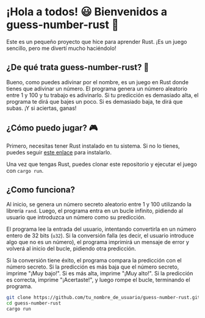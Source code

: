 # ¡Hola a todos! 😃 Bienvenidos a guess-number-rust 👋

Este es un pequeño proyecto que hice para aprender Rust. ¡Es un juego sencillo, pero me divertí mucho haciéndolo! 

## ¿De qué trata guess-number-rust? 🤔

Bueno, como puedes adivinar por el nombre, es un juego en Rust donde tienes que adivinar un número. El programa genera un número aleatorio entre 1 y 100 y tu trabajo es adivinarlo. Si tu predicción es demasiado alta, el programa te dirá que bajes un poco. Si es demasiado baja, te dirá que subas. ¡Y si aciertas, ganas!

## ¿Cómo puedo jugar? 🎮

Primero, necesitas tener Rust instalado en tu sistema. Si no lo tienes, puedes seguir [este enlace](https://www.rust-lang.org/tools/install) para instalarlo.

Una vez que tengas Rust, puedes clonar este repositorio y ejecutar el juego con `cargo run`.

## ¿Como funciona?
Al inicio, se genera un número secreto aleatorio entre 1 y 100 utilizando la librería `rand`. Luego, el programa entra en un bucle infinito, pidiendo al usuario que introduzca un número como su predicción.

El programa lee la entrada del usuario, intentando convertirla en un número entero de 32 bits (`u32`). Si la conversión falla (es decir, el usuario introduce algo que no es un número), el programa imprimirá un mensaje de error y volverá al inicio del bucle, pidiendo otra predicción.

Si la conversión tiene éxito, el programa compara la predicción con el número secreto. Si la predicción es más baja que el número secreto, imprime "¡Muy bajo!". Si es más alta, imprime "¡Muy alto!". Si la predicción es correcta, imprime "¡Acertaste!", y luego rompe el bucle, terminando el programa.


```bash
git clone https://github.com/tu_nombre_de_usuario/guess-number-rust.git
cd guess-number-rust
cargo run

